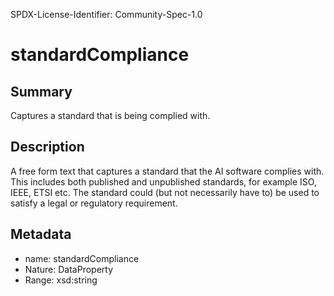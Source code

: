 SPDX-License-Identifier: Community-Spec-1.0

# standardCompliance

## Summary

Captures a standard that is being complied with.

## Description

A free form text that captures a standard that the AI software complies with.
This includes both published and unpublished standards, for example ISO, IEEE, ETSI etc.
The standard could (but not necessarily have to) be used to satisfy a legal or regulatory requirement.

## Metadata

- name: standardCompliance
- Nature: DataProperty
- Range: xsd:string
